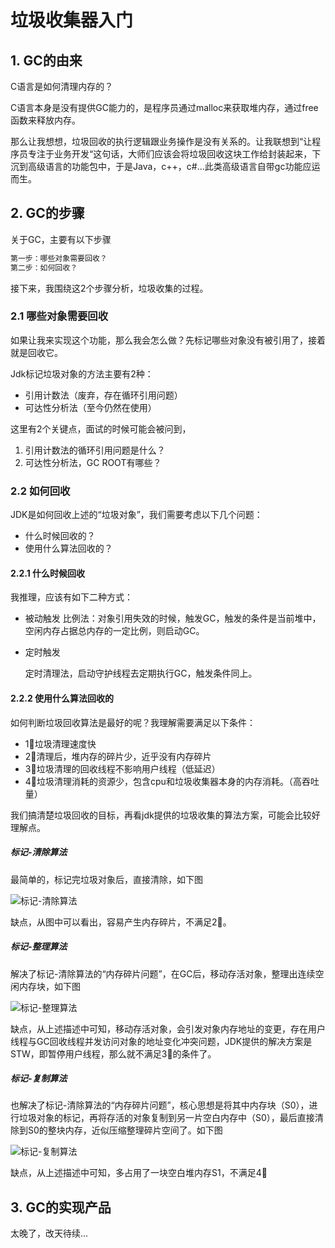 # 垃圾收集器入门

## 1. GC的由来

C语言是如何清理内存的？

C语言本身是没有提供GC能力的，是程序员通过malloc来获取堆内存，通过free函数来释放内存。

那么让我想想，垃圾回收的执行逻辑跟业务操作是没有关系的。让我联想到“让程序员专注于业务开发“这句话，大师们应该会将垃圾回收这块工作给封装起来，下沉到高级语言的功能包中，于是Java，c++，c#...此类高级语言自带gc功能应运而生。

## 2. GC的步骤

关于GC，主要有以下步骤

```tex
第一步：哪些对象需要回收？
第二步：如何回收？
```

接下来，我围绕这2个步骤分析，垃圾收集的过程。

### 2.1 哪些对象需要回收

 如果让我来实现这个功能，那么我会怎么做？先标记哪些对象没有被引用了，接着就是回收它。

Jdk标记垃圾对象的方法主要有2种：

- 引用计数法（废弃，存在循环引用问题）
- 可达性分析法（至今仍然在使用）

这里有2个关键点，面试的时候可能会被问到，

1. 引用计数法的循环引用问题是什么？
2. 可达性分析法，GC ROOT有哪些？



### 2.2 如何回收

JDK是如何回收上述的“垃圾对象”，我们需要考虑以下几个问题：

- 什么时候回收的？
- 使用什么算法回收的？

#### 2.2.1 什么时候回收

我推理，应该有如下二种方式：

- 被动触发
  比例法：对象引用失效的时候，触发GC，触发的条件是当前堆中，空闲内存占据总内存的一定比例，则启动GC。

- 定时触发

  定时清理法，启动守护线程去定期执行GC，触发条件同上。

#### 2.2.2 使用什么算法回收的

如何判断垃圾回收算法是最好的呢？我理解需要满足以下条件：

- 1⃣️垃圾清理速度快
- 2⃣️清理后，堆内存的碎片少，近乎没有内存碎片
- 3⃣️垃圾清理的回收线程不影响用户线程（低延迟）
- 4⃣️垃圾清理消耗的资源少，包含cpu和垃圾收集器本身的内存消耗。（高吞吐量）

我们搞清楚垃圾回收的目标，再看jdk提供的垃圾收集的算法方案，可能会比较好理解点。

##### 标记-清除算法

最简单的，标记完垃圾对象后，直接清除，如下图

![标记-清除算法](https://newhcw.github.io/images/marksweep.png)

缺点，从图中可以看出，容易产生内存碎片，不满足2⃣️。

##### 标记-整理算法

解决了标记-清除算法的“内存碎片问题”，在GC后，移动存活对象，整理出连续空闲内存块，如下图

![标记-整理算法](https://newhcw.github.io/images/markcompact.png)

缺点，从上述描述中可知，移动存活对象，会引发对象内存地址的变更，存在用户线程与GC回收线程并发访问对象的地址变化冲突问题，JDK提供的解决方案是STW，即暂停用户线程，那么就不满足3⃣️的条件了。

##### 标记-复制算法

也解决了标记-清除算法的“内存碎片问题”，核心思想是将其中内存块（S0），进行垃圾对象的标记，再将存活的对象复制到另一片空白内存中（S0），最后直接清除到S0的整块内存，近似压缩整理碎片空间了。如下图

![标记-复制算法](https://newhcw.github.io/images/markcopy.png)

缺点，从上述描述中可知，多占用了一块空白堆内存S1，不满足4⃣️



## 3. GC的实现产品

太晚了，改天待续...